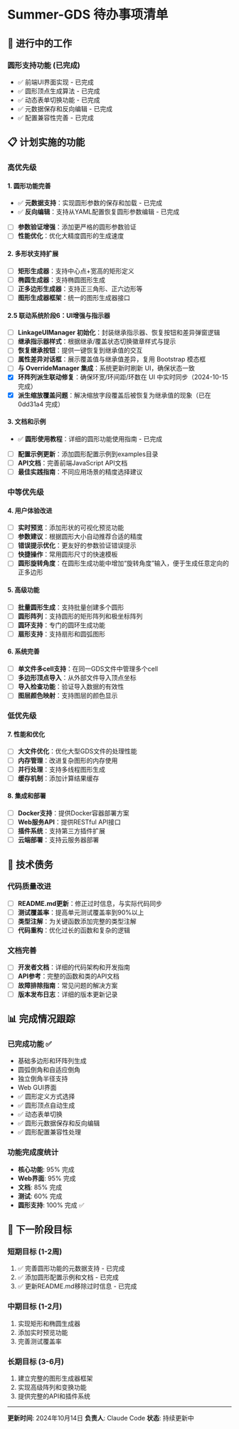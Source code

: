 # Summer-GDS 待办事项清单

## 🚧 进行中的工作

### 圆形支持功能 (已完成)
- ✅ 前端UI界面实现 - 已完成
- ✅ 圆形顶点生成算法 - 已完成
- ✅ 动态表单切换功能 - 已完成
- ✅ 元数据保存和反向编辑 - 已完成
- ✅ 配置兼容性完善 - 已完成

## 📋 计划实施的功能

### 高优先级

#### 1. 圆形功能完善
- ✅ **元数据支持**：实现圆形参数的保存和加载 - 已完成
- ✅ **反向编辑**：支持从YAML配置恢复圆形参数编辑 - 已完成
- [ ] **参数验证增强**：添加更严格的圆形参数验证
- [ ] **性能优化**：优化大精度圆形的生成速度

#### 2. 多形状支持扩展
- [ ] **矩形生成器**：支持中心点+宽高的矩形定义
- [ ] **椭圆生成器**：支持椭圆图形生成
- [ ] **正多边形生成器**：支持正三角形、正六边形等
- [ ] **图形生成器框架**：统一的图形生成器接口

#### 2.5 联动系统阶段6：UI增强与指示器
- [ ] **LinkageUIManager 初始化**：封装继承指示器、恢复按钮和差异弹窗逻辑
- [ ] **继承指示器样式**：根据继承/覆盖状态切换徽章样式与提示
- [ ] **恢复继承按钮**：提供一键恢复到继承值的交互
- [ ] **属性差异对话框**：展示覆盖值与继承值差异，复用 Bootstrap 模态框
- [ ] **与 OverrideManager 集成**：系统更新时刷新 UI，确保状态一致
- [x] **环阵列派生联动修复**：确保环宽/环间距/环数在 UI 中实时同步（2024-10-15 完成）
- [x] **派生缩放覆盖问题**：解决缩放字段覆盖后被恢复为继承值的现象（已在 0dd31a4 完成）

#### 3. 文档和示例
- ✅ **圆形使用教程**：详细的圆形功能使用指南 - 已完成
- [ ] **配置示例更新**：添加圆形配置示例到examples目录
- [ ] **API文档**：完善前端JavaScript API文档
- [ ] **最佳实践指南**：不同应用场景的精度选择建议

### 中等优先级

#### 4. 用户体验改进
- [ ] **实时预览**：添加形状的可视化预览功能
- [ ] **参数建议**：根据圆形大小自动推荐合适的精度
- [ ] **错误提示优化**：更友好的参数验证错误提示
- [ ] **快捷操作**：常用圆形尺寸的快速模板
- [ ] **圆形旋转角度**：在圆形生成功能中增加“旋转角度”输入，便于生成任意定向的正多边形

#### 5. 高级功能
- [ ] **批量圆形生成**：支持批量创建多个圆形
- [ ] **圆形阵列**：支持圆形的矩形阵列和极坐标阵列
- [ ] **圆环支持**：专门的圆环生成功能
- [ ] **扇形支持**：支持扇形和圆弧图形

#### 6. 系统完善
- [ ] **单文件多cell支持**：在同一GDS文件中管理多个cell
- [ ] **多边形顶点导入**：从外部文件导入顶点坐标
- [ ] **导入检查功能**：验证导入数据的有效性
- [ ] **图层颜色映射**：支持图层的颜色显示

### 低优先级

#### 7. 性能和优化
- [ ] **大文件优化**：优化大型GDS文件的处理性能
- [ ] **内存管理**：改进复杂图形的内存使用
- [ ] **并行处理**：支持多线程图形生成
- [ ] **缓存机制**：添加计算结果缓存

#### 8. 集成和部署
- [ ] **Docker支持**：提供Docker容器部署方案
- [ ] **Web服务API**：提供RESTful API接口
- [ ] **插件系统**：支持第三方插件扩展
- [ ] **云端部署**：支持云服务器部署

## 🔄 技术债务

### 代码质量改进
- [ ] **README.md更新**：修正过时信息，与实际代码同步
- [ ] **测试覆盖率**：提高单元测试覆盖率到90%以上
- [ ] **类型注解**：为关键函数添加完整的类型注解
- [ ] **代码重构**：优化过长的函数和复杂的逻辑

### 文档完善
- [ ] **开发者文档**：详细的代码架构和开发指南
- [ ] **API参考**：完整的函数和类的API文档
- [ ] **故障排除指南**：常见问题的解决方案
- [ ] **版本发布日志**：详细的版本更新记录

## 📊 完成情况跟踪

### 已完成功能 ✅
- 基础多边形和环阵列生成
- 圆弧倒角和自适应倒角
- 独立倒角半径支持
- Web GUI界面
- ✅ 圆形定义方式选择
- ✅ 圆形顶点自动生成
- ✅ 动态表单切换
- ✅ 圆形元数据保存和反向编辑
- ✅ 圆形配置兼容性处理

### 功能完成度统计
- **核心功能**: 95% 完成
- **Web界面**: 95% 完成
- **文档**: 85% 完成
- **测试**: 60% 完成
- **圆形支持**: 100% 完成 ✅

## 🎯 下一阶段目标

### 短期目标 (1-2周)
1. ✅ 完善圆形功能的元数据支持 - 已完成
2. ✅ 添加圆形配置示例和文档 - 已完成
3. ✅ 更新README.md移除过时信息 - 已完成

### 中期目标 (1-2月)
1. 实现矩形和椭圆生成器
2. 添加实时预览功能
3. 完善测试覆盖率

### 长期目标 (3-6月)
1. 建立完整的图形生成器框架
2. 实现高级阵列和变换功能
3. 提供完整的API和插件系统

---

**更新时间**: 2024年10月14日
**负责人**: Claude Code
**状态**: 持续更新中
